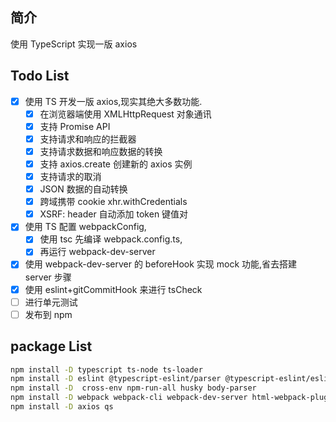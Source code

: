 ## 简介

使用 TypeScript 实现一版 axios

## Todo List

- [x] 使用 TS 开发一版 axios,现实其绝大多数功能.
  - [x] 在浏览器端使用 XMLHttpRequest 对象通讯
  - [x] 支持 Promise API
  - [x] 支持请求和响应的拦截器
  - [x] 支持请求数据和响应数据的转换
  - [x] 支持 axios.create 创建新的 axios 实例
  - [x] 支持请求的取消
  - [x] JSON 数据的自动转换
  - [x] 跨域携带 cookie xhr.withCredentials
  - [x] XSRF: header 自动添加 token 键值对
- [x] 使用 TS 配置 webpackConfig,
  - [x] 使用 tsc 先编译 webpack.config.ts,
  - [x] 再运行 webpack-dev-server
- [x] 使用 webpack-dev-server 的 beforeHook 实现 mock 功能,省去搭建 server 步骤
- [x] 使用 eslint+gitCommitHook 来进行 tsCheck
- [ ] 进行单元测试
- [ ] 发布到 npm

## package List

```sh
npm install -D typescript ts-node ts-loader
npm install -D eslint @typescript-eslint/parser @typescript-eslint/eslint-plugin eslint-config-alloy
npm install -D  cross-env npm-run-all husky body-parser
npm install -D webpack webpack-cli webpack-dev-server html-webpack-plugins
npm install -D axios qs

```
